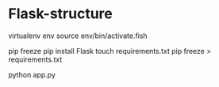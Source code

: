 # Flask-structure



virtualenv env
source env/bin/activate.fish

pip freeze
pip install Flask
touch requirements.txt
pip freeze > requirements.txt

python app.py
